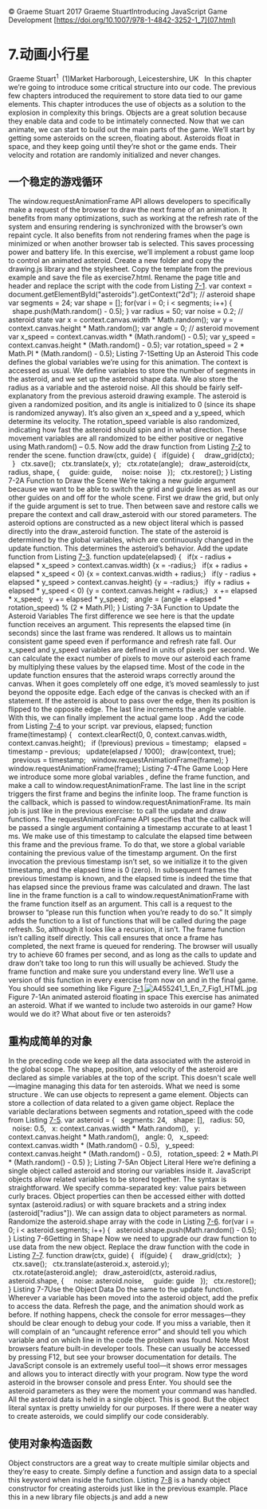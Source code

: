 © Graeme Stuart 2017 Graeme StuartIntroducing JavaScript Game Development [https://doi.org/10.1007/978-1-4842-3252-1_7](07.html)

# 7.动画小行星

Graeme Stuart<sup class="calibre7">1 </sup> (1)Market Harborough, Leicestershire, UK   In this chapter we’re going to introduce some critical structure into our code. The previous few chapters introduced the requirement to store data tied to our game elements. This chapter introduces the use of objects as a solution to the explosion in complexity this brings. Objects are a great solution because they enable data and code to be intimately connected. Now that we can animate, we can start to build out the main parts of the game. We’ll start by getting some asteroids on the screen, floating about. Asteroids float in space, and they keep going until they’re shot or the game ends. Their velocity and rotation are randomly initialized and never changes.

## 一个稳定的游戏循环

The window.requestAnimationFrame API allows developers to specifically make a request of the browser to draw the next frame of an animation. It benefits from many optimizations, such as working at the refresh rate of the system and ensuring rendering is synchronized with the browser’s own repaint cycle. It also benefits from not rendering frames when the page is minimized or when another browser tab is selected. This saves processing power and battery life. In this exercise, we’ll implement a robust game loop to control an animated asteroid. Create a new folder and copy the drawing.js library and the stylesheet. Copy the template from the previous example and save the file as exercise7.html. Rename the page title and header and replace the script with the code from Listing [7-1](#Par5). var context = document.getElementById("asteroids").getContext("2d"); // asteroid shape var segments = 24; var shape = []; for(var i = 0; i < segments; i++) {   shape.push(Math.random() - 0.5); } var radius = 50; var noise = 0.2; // asteroid state var x = context.canvas.width * Math.random(); var y = context.canvas.height * Math.random(); var angle = 0; // asteroid movement var x_speed = context.canvas.width * (Math.random() - 0.5); var y_speed = context.canvas.height * (Math.random() - 0.5); var rotation_speed = 2 * Math.PI * (Math.random() - 0.5); Listing 7-1Setting Up an Asteroid This code defines the global variables we’re using for this animation. The context is accessed as usual. We define variables to store the number of segments in the asteroid, and we set up the asteroid shape data. We also store the radius as a variable and the asteroid noise. All this should be fairly self-explanatory from the previous asteroid drawing example. The asteroid is given a randomized position, and its angle is initialized to 0 (since its shape is randomized anyway). It’s also given an x_speed and a y_speed, which determine its velocity. The rotation_speed variable is also randomized, indicating how fast the asteroid should spin and in what direction. These movement variables are all randomized to be either positive or negative using Math.random() – 0.5. Now add the draw function from Listing [7-2](#Par9) to render the scene. function draw(ctx, guide) {   if(guide) {     draw_grid(ctx);   }   ctx.save();   ctx.translate(x, y);   ctx.rotate(angle);   draw_asteroid(ctx, radius, shape, {     guide: guide,     noise: noise   });   ctx.restore(); } Listing 7-2A Function to Draw the Scene We’re taking a new guide argument because we want to be able to switch the grid and guide lines as well as our other guides on and off for the whole scene. First we draw the grid, but only if the guide argument is set to true. Then between save and restore calls we prepare the context and call draw_asteroid with our stored parameters. The asteroid options are constructed as a new object literal which is passed directly into the draw_asteroid function. The state of the asteroid is determined by the global variables, which are continuously changed in the update function. This determines the asteroid’s behavior. Add the update function from Listing [7-3](#Par12). function update(elapsed) {   if(x - radius + elapsed * x_speed > context.canvas.width) {x = -radius;}   if(x + radius + elapsed * x_speed < 0) {x = context.canvas.width + radius;}   if(y - radius + elapsed * y_speed > context.canvas.height) {y = -radius;}   if(y + radius + elapsed * y_speed < 0) {y = context.canvas.height + radius;}   x += elapsed * x_speed;   y += elapsed * y_speed;   angle = (angle + elapsed * rotation_speed) % (2 * Math.PI); } Listing 7-3A Function to Update the Asteroid Variables The first difference we see here is that the update function receives an argument. This represents the elapsed time (in seconds) since the last frame was rendered. It allows us to maintain consistent game speed even if performance and refresh rate fall. Our x_speed and y_speed variables are defined in units of pixels per second. We can calculate the exact number of pixels to move our asteroid each frame by multiplying these values by the elapsed time. Most of the code in the update function ensures that the asteroid wraps correctly around the canvas. When it goes completely off one edge, it’s moved seamlessly to just beyond the opposite edge. Each edge of the canvas is checked with an if statement. If the asteroid is about to pass over the edge, then its position is flipped to the opposite edge. The last line increments the angle variable. With this, we can finally implement the actual game loop . Add the code from Listing [7-4](#Par16) to your script. var previous, elapsed; function frame(timestamp) {   context.clearRect(0, 0, context.canvas.width, context.canvas.height);   if (!previous) previous = timestamp;   elapsed = timestamp - previous;   update(elapsed / 1000);   draw(context, true);   previous = timestamp;   window.requestAnimationFrame(frame); } window.requestAnimationFrame(frame); Listing 7-4The Game Loop Here we introduce some more global variables , define the frame function, and make a call to window.requestAnimationFrame. The last line in the script triggers the first frame and begins the infinite loop. The frame function is the callback, which is passed to window.requestAnimationFrame. Its main job is just like in the previous exercise: to call the update and draw functions. The requestAnimationFrame API specifies that the callback will be passed a single argument containing a timestamp accurate to at least 1 ms. We make use of this timestamp to calculate the elapsed time between this frame and the previous frame. To do that, we store a global variable containing the previous value of the timestamp argument. On the first invocation the previous timestamp isn’t set, so we initialize it to the given timestamp, and the elapsed time is 0 (zero). In subsequent frames the previous timestamp is known, and the elapsed time is indeed the time that has elapsed since the previous frame was calculated and drawn. The last line in the frame function is a call to window.requestAnimationFrame with the frame function itself as an argument. This call is a request to the browser to “please run this function when you’re ready to do so.” It simply adds the function to a list of functions that will be called during the page refresh. So, although it looks like a recursion, it isn’t. The frame function isn’t calling itself directly. This call ensures that once a frame has completed, the next frame is queued for rendering. The browser will usually try to achieve 60 frames per second, and as long as the calls to update and draw don’t take too long to run this will usually be achieved. Study the frame function and make sure you understand every line. We’ll use a version of this function in every exercise from now on and in the final game. You should see something like Figure [7-1](#Fig1).![A455241_1_En_7_Fig1_HTML.jpg](img/A455241_1_En_7_Fig1_HTML.jpg) Figure 7-1An animated asteroid floating in space This exercise has animated an asteroid. What if we wanted to include two asteroids in our game? How would we do it? What about five or ten asteroids?

## 重构成简单的对象

In the preceding code we keep all the data associated with the asteroid in the global scope. The shape, position, and velocity of the asteroid are declared as simple variables at the top of the script. This doesn't scale well—imagine managing this data for ten asteroids. What we need is some structure . We can use objects to represent a game element. Objects can store a collection of data related to a given game object. Replace the variable declarations between segments and rotation_speed with the code from Listing [7-5](#Par24). var asteroid = {   segments: 24,   shape: [],   radius: 50,   noise: 0.5,   x: context.canvas.width * Math.random(),   y: context.canvas.height * Math.random(),   angle: 0,   x_speed: context.canvas.width * (Math.random() - 0.5),   y_speed: context.canvas.height * (Math.random() - 0.5),   rotation_speed: 2 * Math.PI * (Math.random() - 0.5) }; Listing 7-5An Object Literal Here we’re defining a single object called asteroid and storing our variables inside it. JavaScript objects allow related variables to be stored together. The syntax is straightforward. We specify comma-separated key: value pairs between curly braces. Object properties can then be accessed either with dotted syntax (asteroid.radius) or with square brackets and a string index (asteroid["radius"]). We can assign data to object parameters as normal. Randomize the asteroid.shape array with the code in Listing [7-6](#Par27). for(var i = 0; i < asteroid.segments; i++) {   asteroid.shape.push(Math.random() - 0.5); } Listing 7-6Getting in Shape Now we need to upgrade our draw function to use data from the new object. Replace the draw function with the code in Listing [7-7](#Par29). function draw(ctx, guide) {   if(guide) {     draw_grid(ctx);   }   ctx.save();   ctx.translate(asteroid.x, asteroid.y);   ctx.rotate(asteroid.angle);   draw_asteroid(ctx, asteroid.radius, asteroid.shape, {     noise: asteroid.noise,     guide: guide   });   ctx.restore(); } Listing 7-7Use the Object Data Do the same to the update function. Wherever a variable has been moved into the asteroid object, add the prefix to access the data. Refresh the page, and the animation should work as before. If nothing happens, check the console for error messages—they should be clear enough to debug your code. If you miss a variable, then it will complain of an “uncaught reference error” and should tell you which variable and on which line in the code the problem was found. Note Most browsers feature built-in developer tools. These can usually be accessed by pressing F12, but see your browser documentation for details. The JavaScript console is an extremely useful tool—it shows error messages and allows you to interact directly with your program. Now type the word asteroid in the browser console and press Enter. You should see the asteroid parameters as they were the moment your command was handled. All the asteroid data is held in a single object. This is good. But the object literal syntax is pretty unwieldy for our purposes. If there were a neater way to create asteroids, we could simplify our code considerably.

## 使用对象构造函数

Object constructors are a great way to create multiple similar objects and they’re easy to create. Simply define a function and assign data to a special this keyword when inside the function. Listing [7-8](#Par35) is a handy object constructor for creating asteroids just like in the previous example. Place this in a new library file objects.js and add a new <script> element into the <head> element of the page. function Asteroid(segments, radius, noise) {   this.x = context.canvas.width * Math.random();   this.y = context.canvas.height * Math.random();   this.angle = 0;   this.x_speed = context.canvas.width * (Math.random() - 0.5);   this.y_speed = context.canvas.height * (Math.random() - 0.5);   this.rotation_speed = 2 * Math.PI * (Math.random() - 0.5);   this.radius = radius;   this.noise = noise;   this.shape = [];   for(let i = 0; i < segments; i++) {     this.shape.push(Math.random() - 0.5);   } } Listing 7-8An Object Constructor It’s good practice but not obligatory to capitalize object constructors in order to identify them in code. In this case we’ve called the constructor Asteroid. We’ve assigned all the variables to properties of the this keyword within the function. Notice that we take three arguments: the number of segments, radius, and noise. All the other variables are defined randomly, have default values, or are derived from the provided arguments. We don’t even store the segments argument as a property. It is only used to allocate the correct number of items in the shape property. To use a constructor to create an instance of an object, we must use the new keyword, like so: var asteroid = new Asteroid(24, 50, 0.2); Update your code by replacing the object literal with the preceding one-liner. Make sure you include the link to the constructor function in your page. See your asteroid continue inexorably on its journey though deep space. Feel satisfied that your code is now far better organized than it was. But so what? Why do we bother with organizing code like this?

## 扩展小行星原型

JavaScript is a prototype-based system. All objects created with our constructor will share a common prototype. A huge benefit of objects in JavaScript is that any properties or methods we define on that prototype will be available to all instances of our object type. This is our route to drawing and updating multiple asteroids with ease. Let’s say we create a lot of asteroids, in an array. If we define an update and draw function on the Asteroid.prototype, we’ll be able to update or draw any asteroid with a single method call. Looping over our Asteroid objects and calling the appropriate methods will be trivial, and all the intelligence about how an asteroid behaves will be located in one place on the Asteroid.prototype. Listing [7-9](#Par43) shows an update function on the Asteroid.prototype. Add the function into objects.js, making sure to add it after the constructor is defined. Asteroid.prototype.update = function(elapsed) {   if(this.x - this.radius + elapsed * this.x_speed > context.canvas.width) {     this.x = -this.radius;   }   if(this.x + this.radius + elapsed * this.x_speed < 0) {     this.x = context.canvas.width + this.radius;   }   if(this.y - this.radius + elapsed * this.y_speed > context.canvas.height) {     this.y = -this.radius;   }   if(this.y + this.radius + elapsed * this.y_speed < 0) {     this.y = context.canvas.height + this.radius;   }   this.x += elapsed * this.x_speed;   this.y += elapsed * this.y_speed;   this.angle = (this.angle + this.rotation_speed * elapsed) % (2 * Math.PI); } Listing 7-9A Prototype Method This is almost identical to our original update function except now we’re referring to the instance properties of the object. For now, we can replace our global update function with the simple one-liner from Listing [7-10](#Par45). function update(elapsed) {   asteroid.update(elapsed); } Listing 7-10A Simplified update Function Refreshing the page should show our asteroid is still going. Nothing has changed except our code quality. Now add the draw function from Listing [7-11](#Par47) to the Asteroid.prototype in the same way. Asteroid.prototype.draw = function(ctx, guide) {   ctx.save();   ctx.translate(this.x, this.y);   ctx.rotate(this.angle);   draw_asteroid(ctx, this.radius, this.shape, {     guide: guide,     noise: this.noise   });   ctx.restore(); } Listing 7-11Another Prototype Method Again, we’re simply transferring existing code into the function and specifying the instance variables. We’ve also specified two arguments: a context, ctx, and the optional guide. Our global draw function now looks like Listing [7-12](#Par49). function draw(ctx, guide) {   if(guide) {     draw_grid(ctx);   }   asteroid.draw(ctx, guide); } Listing 7-12A Simplified draw Function This hasn’t changed much. We just replaced all the asteroid drawing code with a single call to the preceding function. The guide drawing is still here as it’s a global concern and not related to this individual asteroid .

## 研究多个小行星

Now that our basic Asteroid “class” is complete, we can try working with multiple asteroid instances. Update your code in line with Listing [7-13](#Par52). var asteroids = [   new Asteroid(24, 50, 0.2),   new Asteroid(24, 50, 0.5),   new Asteroid(5, 50, 0.2) ]; function draw(ctx, guide) {   if(guide) {     draw_grid(ctx);   }   asteroids.forEach(function(asteroid) {     asteroid.draw(context, guide);   }); } function update(elapsed) {   asteroids.forEach(function(asteroid) {     asteroid.update(elapsed);   }); } Listing 7-13Three Asteroids We’ve replaced the asteroid variable with an array of Asteroid objects. In our draw function, we replace the call to the asteroid.draw function with a loop that calls draw on each item in the asteroids array. Finally, we replace the call to the asteroid.update function in a similar way. Figure [7-2](#Fig2) shows the result. Refresh the page and behold the three quite different asteroids you’ve brought into being!![A455241_1_En_7_Fig2_HTML.jpg](img/A455241_1_En_7_Fig2_HTML.jpg) Figure 7-2Three asteroids floating about

## 摘要

In this chapter we transformed the structure of our code. We now store and update asteroid data and render the asteroid to the canvas all within a new object type. The logic we employ in the code is pretty much identical to before. We haven't changed the way the asteroid is drawn or updated; we’ve simply added structure to the code. This additional structure allows us to create asteroids with a simple call to a constructor. We can then call methods on the asteroid objects in a very convenient way. In Listing [7-13](#Par52), a few small changes allowed us to add any number of asteroids to our scene in parallel. Without the restructuring, this would have been much more difficult to manage.